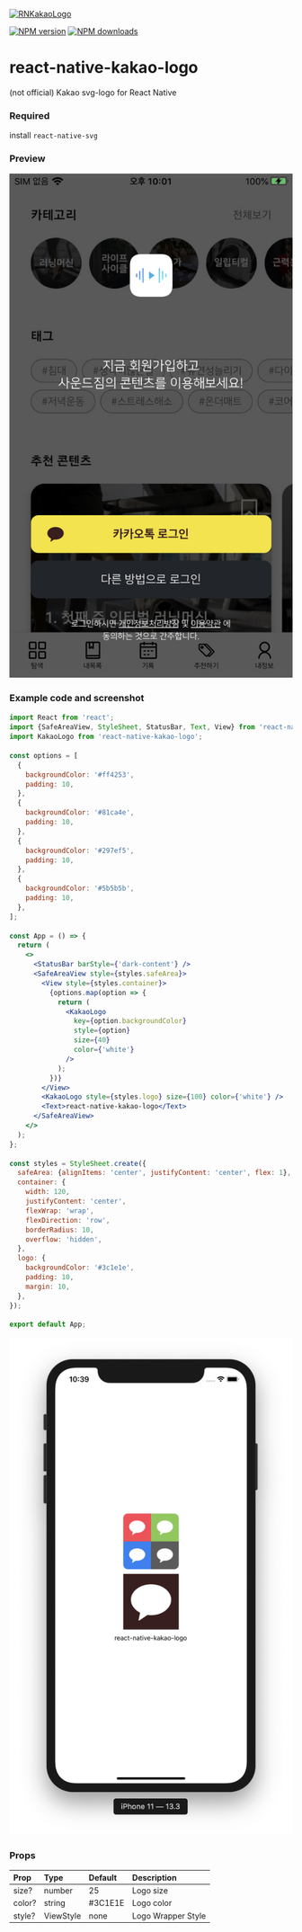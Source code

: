 <span class="module"><a href="https://github.com/bang9/react-native-kakao-logo" title="View this project"><img src="https://img.shields.io/badge/React Native-react--native--kakao--logo-black?style=flat-square&logo=react" alt="RNKakaoLogo" /></a></span>

<span class="npmversion"><a href="https://npmjs.org/package/react-native-kakao-logo" title="View this project on NPM"><img src="https://img.shields.io/npm/v/react-native-kakao-logo.svg" alt="NPM version" /></a></span>
<span class="npmdownloads"><a href="https://npmjs.org/package/react-native-kakao-logo" title="View this project on NPM"><img src="https://img.shields.io/npm/dm/react-native-kakao-logo.svg" alt="NPM downloads" /></a></span>

# react-native-kakao-logo

(not official) Kakao svg-logo for React Native

### Required

install `react-native-svg`

### Preview

![login_screen](screenshots/login.jpeg)

### Example code and screenshot

```jsx
import React from 'react';
import {SafeAreaView, StyleSheet, StatusBar, Text, View} from 'react-native';
import KakaoLogo from 'react-native-kakao-logo';

const options = [
  {
    backgroundColor: '#ff4253',
    padding: 10,
  },
  {
    backgroundColor: '#81ca4e',
    padding: 10,
  },
  {
    backgroundColor: '#297ef5',
    padding: 10,
  },
  {
    backgroundColor: '#5b5b5b',
    padding: 10,
  },
];

const App = () => {
  return (
    <>
      <StatusBar barStyle={'dark-content'} />
      <SafeAreaView style={styles.safeArea}>
        <View style={styles.container}>
          {options.map(option => {
            return (
              <KakaoLogo
                key={option.backgroundColor}
                style={option}
                size={40}
                color={'white'}
              />
            );
          })}
        </View>
        <KakaoLogo style={styles.logo} size={100} color={'white'} />
        <Text>react-native-kakao-logo</Text>
      </SafeAreaView>
    </>
  );
};

const styles = StyleSheet.create({
  safeArea: {alignItems: 'center', justifyContent: 'center', flex: 1},
  container: {
    width: 120,
    justifyContent: 'center',
    flexWrap: 'wrap',
    flexDirection: 'row',
    borderRadius: 10,
    overflow: 'hidden',
  },
  logo: {
    backgroundColor: '#3c1e1e',
    padding: 10,
    margin: 10,
  },
});

export default App;
```
![example_screen](screenshots/example.png)

### Props

| Prop   | Type      | Default | Description        |
| :----- | :-------- | :------ | :----------------- |
| size?  | number    | 25      | Logo size          |
| color? | string    | #3C1E1E | Logo color         |
| style? | ViewStyle | none    | Logo Wrapper Style |
